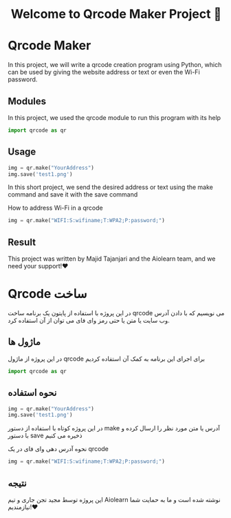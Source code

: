 <h1 align="center">Welcome to Qrcode Maker Project 👋</h1>

# Qrcode Maker

In this project, we will write a qrcode creation program using Python, which can be used by giving the website address or text or even the Wi-Fi password.

## Modules 

In this project, we used the qrcode module to run this program with its help

```python
import qrcode as qr
```

## Usage

```python
img = qr.make("YourAddress")
img.save('test1.png')
```

In this short project, we send the desired address or text using the make command and save it with the save command


How to address Wi-Fi in a qrcode
```python
img = qr.make("WIFI:S:wifiname;T:WPA2;P:password;")
```

## Result

This project was written by Majid Tajanjari and the Aiolearn team, and we need your support!❤️

# Qrcode ساخت

در این پروژه با استفاده از پایتون یک برنامه ساخت qrcode می نویسیم که با دادن آدرس وب سایت یا متن یا حتی رمز وای فای می توان از آن استفاده کرد.

## ماژول ها

در این پروژه از ماژول qrcode برای اجرای این برنامه به کمک آن استفاده کردیم

```python
import qrcode as qr
```

## نحوه استفاده

```python
img = qr.make("YourAddress")
img.save('test1.png')
```

در این پروژه کوتاه با استفاده از دستور make آدرس یا متن مورد نظر را ارسال کرده و با دستور save ذخیره می کنیم


نحوه آدرس دهی وای فای در یک qrcode
```python
img = qr.make("WIFI:S:wifiname;T:WPA2;P:password;")
```

## نتیجه

این پروژه توسط مجید تجن جاری و تیم Aiolearn نوشته شده است و ما به حمایت شما نیازمندیم!❤️